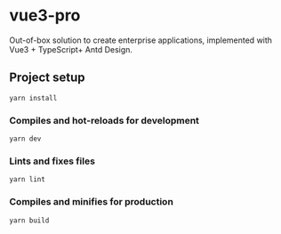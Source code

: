 # vue3-pro

Out-of-box solution to create enterprise applications, implemented with Vue3 + TypeScript+ Antd Design.

## Project setup

```
yarn install
```

### Compiles and hot-reloads for development

```
yarn dev
```

### Lints and fixes files

```
yarn lint
```

### Compiles and minifies for production

```
yarn build
```
